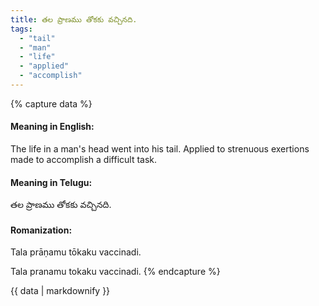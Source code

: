 ```yaml
---
title: తల ప్రాణము తోకకు వచ్చినది.
tags:
  - "tail"
  - "man"
  - "life"
  - "applied"
  - "accomplish"
---
```


{% capture data %}
#### Meaning in English:
The life in a man's head went into his tail.
Applied to strenuous exertions made to accomplish a difficult task.

#### Meaning in Telugu:
తల ప్రాణము తోకకు వచ్చినది.

#### Romanization:
Tala prāṇamu tōkaku vaccinadi.

Tala pranamu tokaku vaccinadi.
{% endcapture %}

{{ data | markdownify }}

